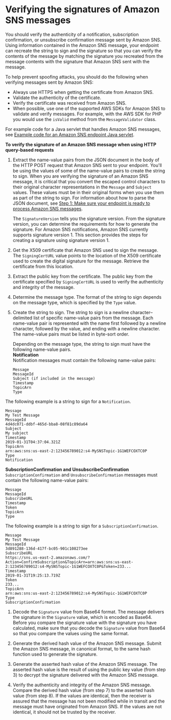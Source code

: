 # Verifying the signatures of Amazon SNS messages<a name="sns-verify-signature-of-message"></a>

You should verify the authenticity of a notification, subscription confirmation, or unsubscribe confirmation message sent by Amazon SNS\. Using information contained in the Amazon SNS message, your endpoint can recreate the string to sign and the signature so that you can verify the contents of the message by matching the signature you recreated from the message contents with the signature that Amazon SNS sent with the message\.

To help prevent spoofing attacks, you should do the following when verifying messages sent by Amazon SNS:
+ Always use HTTPS when getting the certificate from Amazon SNS\.
+ Validate the authenticity of the certificate\.
+ Verify the certificate was received from Amazon SNS\.
+ When possible, use one of the supported AWS SDKs for Amazon SNS to validate and verify messages\. For example, with the AWS SDK for PHP you would use the `isValid` method from the `MessageValidator` class\.

For example code for a Java servlet that handles Amazon SNS messages, see [Example code for an Amazon SNS endpoint Java servlet](sns-example-code-endpoint-java-servlet.md)\.

**To verify the signature of an Amazon SNS message when using HTTP query\-based requests**

1. Extract the name\-value pairs from the JSON document in the body of the HTTP POST request that Amazon SNS sent to your endpoint\. You'll be using the values of some of the name\-value pairs to create the string to sign\. When you are verifying the signature of an Amazon SNS message, it is critical that you convert the escaped control characters to their original character representations in the `Message` and `Subject` values\. These values must be in their original forms when you use them as part of the string to sign\. For information about how to parse the JSON document, see [Step 1: Make sure your endpoint is ready to process Amazon SNS messages](SendMessageToHttp.prepare.md)\. 

   The `SignatureVersion` tells you the signature version\. From the signature version, you can determine the requirements for how to generate the signature\. For Amazon SNS notifications, Amazon SNS currently supports signature version 1\. This section provides the steps for creating a signature using signature version 1\.

1. Get the X509 certificate that Amazon SNS used to sign the message\. The `SigningCertURL` value points to the location of the X509 certificate used to create the digital signature for the message\. Retrieve the certificate from this location\. 

1. Extract the public key from the certificate\. The public key from the certificate specified by `SigningCertURL` is used to verify the authenticity and integrity of the message\. 

1. Determine the message type\. The format of the string to sign depends on the message type, which is specified by the `Type` value\.

1. Create the string to sign\. The string to sign is a newline character–delimited list of specific name\-value pairs from the message\. Each name\-value pair is represented with the name first followed by a newline character, followed by the value, and ending with a newline character\. The name\-value pairs must be listed in byte\-sort order\.

   Depending on the message type, the string to sign must have the following name\-value pairs\.  
**Notification**  
Notification messages must contain the following name\-value pairs:  

   ```
   Message
   MessageId
   Subject (if included in the message)
   Timestamp
   TopicArn
   Type
   ```
The following example is a string to sign for a `Notification`\.  

   ```
   Message
   My Test Message
   MessageId
   4d4dc071-ddbf-465d-bba8-08f81c89da64
   Subject
   My subject
   Timestamp
   2019-01-31T04:37:04.321Z
   TopicArn
   arn:aws:sns:us-east-2:123456789012:s4-MySNSTopic-1G1WEFCOXTC0P
   Type
   Notification
   ```  
**SubscriptionConfirmation and UnsubscribeConfirmation**  
`SubscriptionConfirmation` and `UnsubscribeConfirmation` messages must contain the following name\-value pairs:  

   ```
   Message
   MessageId
   SubscribeURL
   Timestamp
   Token
   TopicArn
   Type
   ```
The following example is a string to sign for a `SubscriptionConfirmation`\.  

   ```
   Message
   My Test Message
   MessageId
   3d891288-136d-417f-bc05-901c108273ee
   SubscribeURL
   https://sns.us-east-2.amazonaws.com/?Action=ConfirmSubscription&TopicArn=arn:aws:sns:us-east-2:123456789012:s4-MySNSTopic-1G1WEFCOXTC0P&Token=233...
   Timestamp
   2019-01-31T19:25:13.719Z
   Token
   233...
   TopicArn
   arn:aws:sns:us-east-2:123456789012:s4-MySNSTopic-1G1WEFCOXTC0P
   Type
   SubscriptionConfirmation
   ```

1. Decode the `Signature` value from Base64 format\. The message delivers the signature in the `Signature` value, which is encoded as Base64\. Before you compare the signature value with the signature you have calculated, make sure that you decode the `Signature` value from Base64 so that you compare the values using the same format\.

1. Generate the derived hash value of the Amazon SNS message\. Submit the Amazon SNS message, in canonical format, to the same hash function used to generate the signature\. 

1. Generate the asserted hash value of the Amazon SNS message\. The asserted hash value is the result of using the public key value \(from step 3\) to decrypt the signature delivered with the Amazon SNS message\. 

1. Verify the authenticity and integrity of the Amazon SNS message\. Compare the derived hash value \(from step 7\) to the asserted hash value \(from step 8\)\. If the values are identical, then the receiver is assured that the message has not been modified while in transit and the message must have originated from Amazon SNS\. If the values are not identical, it should not be trusted by the receiver\. 